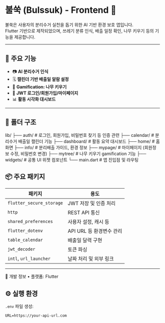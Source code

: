 # 불쑥 (Bulssuk) - Frontend 🌱

불쑥은 사용자의 분리수거 실천을 돕기 위한 AI 기반 환경 보호 앱입니다.  
Flutter 기반으로 제작되었으며, 쓰레기 분류 인식, 배출 일정 확인, 나무 키우기 등의 기능을 제공합니다.

---

## 🧭 주요 기능

- 📷 **AI 분리수거 인식**
- 🗓️ **캘린더 기반 배출일 알람 설정**
- 🌳 **Gamification: 나무 키우기**
- 🧾 **JWT 로그인/회원가입/마이페이지**
- 📊 **활동 시각화 대시보드**

---

## 📂 폴더 구조
lib/ ├── auth/        # 로그인, 회원가입, 비밀번호 찾기 등 인증 관련
     ├── calendar/    # 분리수거 배출일 캘린더 기능
     ├── dashboard/   # 활동 요약 대시보드
     ├── home/        # 홈 화면
     ├── info/        # 분리배출 가이드, 환경 정보
     ├── mypage/      # 마이페이지 (회원정보 수정, 비밀번호 변경)
     ├── mytree/      # 나무 키우기 gamification 기능
     ├── widgets/     # 공통 UI 위젯 컴포넌트
     └── main.dart    # 앱 진입점 및 라우팅

## 📦 주요 패키지

| 패키지 | 용도 |
|--------|------|
| `flutter_secure_storage` | JWT 저장 및 인증 처리 |
| `http` | REST API 통신 |
| `shared_preferences` | 사용자 설정, 캐시 등 |
| `flutter_dotenv` | API URL 등 환경변수 관리 |
| `table_calendar` | 배출일 달력 구현 |
| `jwt_decoder` | 토큰 파싱 |
| `intl`, `url_launcher` | 날짜 처리 및 외부 링크 |

---

📄 개발 정보
	•	플랫폼: Flutter

## ⚙️ 실행 환경

`.env` 파일 생성:

```env
URL=https://your-api-url.com
